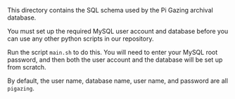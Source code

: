 This directory contains the SQL schema used by the Pi Gazing archival database.

You must set up the required MySQL user account and database before you can use
any other python scripts in our repository.

Run the script `main.sh` to do this. You will need to enter your MySQL root
password, and then both the user account and the database will be set up from
scratch.

By default, the user name, database name, user name, and password are all
`pigazing`.
